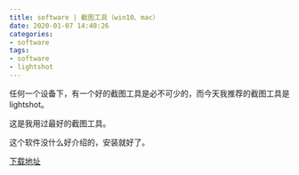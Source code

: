 ```yaml
---
title: software | 截图工具（win10、mac）
date: 2020-01-07 14:40:26
categories:
- software
tags:
- software
- lightshot
---
```

任何一个设备下，有一个好的截图工具是必不可少的，而今天我推荐的截图工具是 lightshot。

这是我用过最好的截图工具。

<!-- more -->

这个软件没什么好介绍的，安装就好了。

[下载地址](https://app.prntscr.com/zh-cn/index.html)
